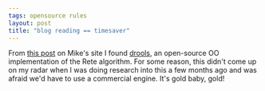 ```yaml
---
tags: opensource rules
layout: post
title: "blog reading == timesaver"
---
```




From <a href="http://radio.weblogs.com/0107789/2002/09/04.html">this post</a> on Mike's site I found <a href="http://drools.org/">drools</a>, an open-source OO implementation of the Rete algorithm. For some reason, this didn't come up on my radar when I was doing research into this a few months ago and was afraid we'd have to use a commercial engine. It's gold baby, gold!


